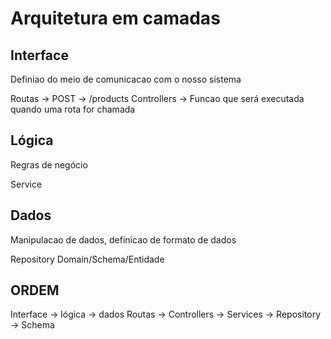 # Arquitetura em camadas

## Interface

Definiao do meio de comunicacao com o nosso sistema

Routas -> POST -> /products
Controllers -> Funcao que será executada quando uma rota for chamada

## Lógica

Regras de negócio

Service

## Dados

Manipulacao de dados, definicao de formato de dados

Repository
Domain/Schema/Entidade


## ORDEM

Interface -> lógica -> dados
Routas -> Controllers -> Services -> Repository -> Schema